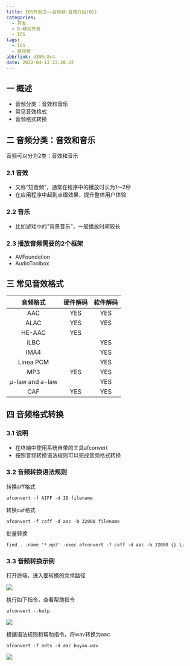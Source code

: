 ```yaml
---
title: IOS开发之——音视频-音效介绍(01)
categories:
  - 开发
  - D-移动开发
  - IOS
tags:
  - IOS
  - 音视频
abbrlink: d395c8c4
date: 2022-04-13 22:28:22
---
```

## 一 概述

* 音频分类：音效和音乐
* 常见音效格式
* 音频格式转换

<!--more-->

## 二 音频分类：音效和音乐

音频可以分为2类：音效和音乐

### 2.1 音效

* 又称“短音频”，通常在程序中的播放时长为1～2秒
* 在应用程序中起到点缀效果，提升整体用户体验

### 2.2 音乐

* 比如游戏中的“背景音乐”，一般播放时间较长

### 2.3 播放音频需要的2个框架

* AVFoundation
* AudioToolbox

## 三 常见音效格式

|    音频格式     | 硬件解码 | 软件解码 |
| :-------------: | :------: | :------: |
|       AAC       |   YES    |   YES    |
|      ALAC       |   YES    |   YES    |
|     HE-AAC      |   YES    |          |
|      iLBC       |          |   YES    |
|      IMA4       |          |   YES    |
|    Linea PCM    |          |   YES    |
|       MP3       |   YES    |   YES    |
| μ-law and a-law |          |   YES    |
|       CAF       |   YES    |   YES    |

## 四 音频格式转换

### 3.1 说明

* 在终端中使用系统自带的工具afconvert
* 按照音频转换语法规则可以完成音频格式转换

### 3.2 音频转换语法规则

转换aiff格式

```
afconvert -f AIFF -d I8 filename
```

转换caf格式

```
afconvert -f caff -d aac -b 32000 filename
```

批量转换

```
find . -name '*.mp3' -exec afconvert -f caff -d aac -b 32000 {} \;
```

### 3.3 音频转换示例

打开终端，进入要转换的文件路径

![][1]

执行如下指令，查看帮助指令

```
afconvert --help
```
![][2]

根据语法规则和帮助指令，将wav转换为aac

```
afconvert -f adts -d aac buyao.wav
```
![][3]



[1]:https://fastly.jsdelivr.net/gh/PGzxc/CDN@master/blog-ios/ios-av-01-terminal-cd-target.png
[2]:https://fastly.jsdelivr.net/gh/PGzxc/CDN@master/blog-ios/ios-av-01-terminal-conver-help.png
[3]:https://fastly.jsdelivr.net/gh/PGzxc/CDN@master/blog-ios/ios-av-01-terminal-conver-success.png
